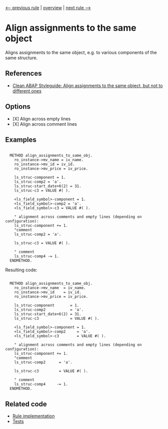 [<-- previous rule](AlignDeclarationsRule.md) | [overview](../rules.md) | [next rule -->](AlignWithSecondWordRule.md)

# Align assignments to the same object

Aligns assignments to the same object, e.g. to various components of the same structure.

## References

* [Clean ABAP Styleguide: Align assignments to the same object, but not to different ones](https://github.com/SAP/styleguides/blob/main/clean-abap/CleanABAP.md#align-assignments-to-the-same-object-but-not-to-different-ones)

## Options

* \[X\] Align across empty lines
* \[X\] Align across comment lines

## Examples


```ABAP

  METHOD align_assignments_to_same_obj.
    ro_instance->mv_name = iv_name.
    ro_instance->mv_id = iv_id.
    ro_instance->mv_price = iv_price.

    ls_struc-component = 1.
    ls_struc-comp2 = 'a'.
    ls_struc-start_date+6(2) = 31.
    ls_struc-c3 = VALUE #( ).

    <ls_field_symbol>-component = 1.
    <ls_field_symbol>-comp2 = 'a'.
    <ls_field_symbol>-c3 = VALUE #( ).

    " alignment across comments and empty lines (depending on configuration):
    ls_struc-component += 1.
    "comment
    ls_struc-comp2 = 'a'.

    ls_struc-c3 = VALUE #( ).

    " comment
    ls_struc-comp4 -= 1.
  ENDMETHOD.
```

Resulting code:

```ABAP

  METHOD align_assignments_to_same_obj.
    ro_instance->mv_name  = iv_name.
    ro_instance->mv_id    = iv_id.
    ro_instance->mv_price = iv_price.

    ls_struc-component       = 1.
    ls_struc-comp2           = 'a'.
    ls_struc-start_date+6(2) = 31.
    ls_struc-c3              = VALUE #( ).

    <ls_field_symbol>-component = 1.
    <ls_field_symbol>-comp2     = 'a'.
    <ls_field_symbol>-c3        = VALUE #( ).

    " alignment across comments and empty lines (depending on configuration):
    ls_struc-component += 1.
    "comment
    ls_struc-comp2      = 'a'.

    ls_struc-c3         = VALUE #( ).

    " comment
    ls_struc-comp4     -= 1.
  ENDMETHOD.
```

## Related code

* [Rule implementation](../../com.sap.adt.abapcleaner/src/com/sap/adt/abapcleaner/rules/alignment/AlignAssignmentsRule.java)
* [Tests](../../test/com.sap.adt.abapcleaner.test/src/com/sap/adt/abapcleaner/rules/alignment/AlignAssignmentsTest.java)

